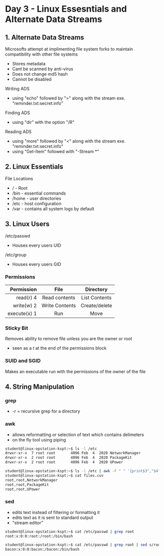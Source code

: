 # Day 3 - Linux Essesntials and Alternate Data Streams

## 1. Alternate Data Streams

Microsofts attempt at implimenting file system forks to maintain compatibility with other file systems
- Stores metadata
- Cant be scanned by anti-virus
- Does not change md5 hash
- Cannot be disabled

Writing ADS
- using "echo" followed by ">" along with the stream exe. "reminder.txt:secret.info"

Finding ADS
- using "dir" with the option "/R"

Reading ADS
- using "more" followed by "<" along with the stream exe. "reminder.txt:secret.info"
- using "Get-Item" followed with "-Stream *"

## 2. Linux Essentials

File Locations
- / - Root
- /bin - essential commands
- /home - user directories
- /etc - host configuration
- /var - contains all system logs by default

## 3. Linux Users

/etc/passwd
- Houses every users UID

/etc/group
- Houses every users GID

### Permissions

|Permission |  File         |   Directory   |
|----------:|:-------------:|:-------------:|
| read(r) 4 | Read contents | List Contents |
|write(w) 2 | Write Contents| Create/delete |
|execute(x) 1 |   Run       |  Move         |


### Sticky Bit
Removes ability to remove file unless you are the owner or root
- seen as a *t* at the end of the permissions block

### SUID and SGID
Makes an executable run with the permissions of the owner of the file

## 4. String Manipulation

### grep
- -r = recursive grep for a directory

### awk
- allows reformatting or selection of text which contains delimeters
- on the fly tool using piping

```bash
student@linux-opstation-kspt:~$ ls -l /etc 
drwxr-xr-x  7 root root       4096 Feb  4  2020 NetworkManager
drwxr-xr-x  2 root root       4096 Feb  4  2020 PackageKit
drwxr-xr-x  2 root root       4096 Feb  4  2020 UPower

student@linux-opstation-kspt:~$ ls -l /etc | awk -F " " '{print$3","$4","$9}' > files.csv 
student@linux-opstation-kspt:~$ cat files.csv
root,root,NetworkManager
root,root,PackageKit
root,root,UPower
```

### sed
- edits text instead of filtering or formatting it
- edits text as it is sent to standard output
- "stream editor"

```bash
student@linux-opstation-kspt:~$ cat /etc/passwd | grep root 
root:x:0:0:root:/root:/bin/bash

student@linux-opstation-kspt:~$ cat /etc/passwd | grep root | sed s/root/bacon/g 
bacon:x:0:0:bacon:/bacon:/bin/bash
```